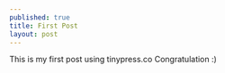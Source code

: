 ```yaml
---
published: true
title: First Post
layout: post
---
```

This is my first post using tinypress.co
Congratulation :)